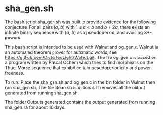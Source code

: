 # sha_gen.sh
The bash script sha_gen.sh was built to provide evidence for the following conjecture.
For all pairs ($a$, $b$) with $1 \leq a \lt b$ and $b \neq 2a$, there exists an infinite
binary sequence with ($a$, $b$) as a pseudoperiod, and avoiding 3+-powers

This bash script is intended to be used with Walnut and og_gen.c. 
Walnut is an automated theorem prover for automatic words, see https://github.com/DistortedLight/Walnut.git.
The file og_gen.c is based on a program written by Pascal Ochem which tries to find morphisms on the Thue-Morse sequence that exhibit certain pesudoperiodicity and power-freeness. 

To run:
Place the sha_gen.sh and og_gen.c in the bin folder in Walnut then run sha_gen.sh. 
The file clean.sh is optional. It removes all the output generated from running sha_gen.sh.  

The folder Outputs generated contains the output generated from running sha_gen.sh for about 10 days. 
